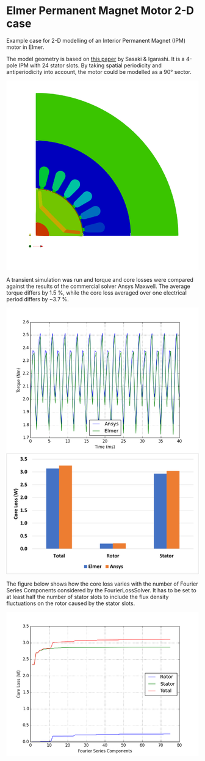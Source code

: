 # Elmer Permanent Magnet Motor 2-D case
Example case for 2-D modelling of an Interior Permanent Magnet (IPM) motor in Elmer.

The model geometry is based on [this paper](https://ieeexplore.ieee.org/document/8673771) by Sasaki & Igarashi. It is a 4-pole IPM with 24 stator slots. By taking spatial periodicity and antiperiodicity into account, the motor could be modelled as a 90° sector.

![Model geometry](plots/geometry.png "Model geometry")

A transient simulation was run and torque and core losses were compared against the results of the commercial solver Ansys Maxwell. The average torque differs by 1.5 %, while the core loss averaged over one electrical period differs by ~3.7 %.

![Torque comparison](plots/torque_comparison.png "Torque Comparison Elmer vs Maxwell")
![Core loss comparison](plots/core_loss_comparison.png "Core Loss Comparison Elmer vs Maxwell")

The figure below shows how the core loss varies with the number of Fourier Series Components considered by the FourierLossSolver. It has to be set to at least half the number of stator slots to include the flux density fluctuations on the rotor caused by the stator slots.

![Core loss - Fourier Series Components Sensitivity Study](plots/core_loss_sensitivity.png "Core loss - Fourier Series Components Sensitivity Study")


